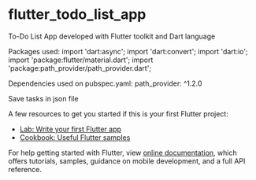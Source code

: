 # flutter_todo_list_app
To-Do List App developed with Flutter toolkit and Dart language

Packages used:
import 'dart:async';
import 'dart:convert';
import 'dart:io';
import 'package:flutter/material.dart';
import 'package:path_provider/path_provider.dart';

Dependencies used on pubspec.yaml:
path_provider: ^1.2.0

Save tasks in json file

A few resources to get you started if this is your first Flutter project:

- [Lab: Write your first Flutter app](https://flutter.dev/docs/get-started/codelab)
- [Cookbook: Useful Flutter samples](https://flutter.dev/docs/cookbook)

For help getting started with Flutter, view
[online documentation](https://flutter.dev/docs), which offers tutorials,
samples, guidance on mobile development, and a full API reference.

